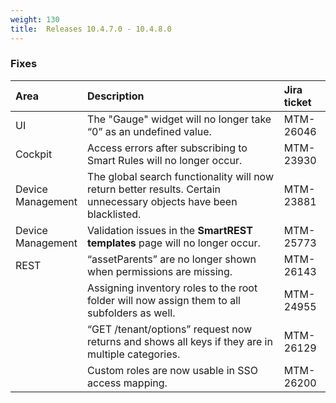 ```yaml
---
weight: 130
title:  Releases 10.4.7.0 - 10.4.8.0
---
```


### Fixes

<table>
<colgroup>
       <col style="width: 15%;">
       <col style="width: 70%;">
       <col style="width: 15%;">
    </colgroup><thead>
<tr>
<th style="text-align:left">Area</th>
<th style="text-align:left">Description</th>
<th style="text-align:left">Jira ticket</th>
</tr>
</thead>
<tbody>
<tr>
<td style="text-align:left">UI</td>
<td style="text-align:left">The "Gauge" widget will no longer take “0” as an undefined value.</td>
<td>MTM-26046</td>
</tr>
<tr>
<td style="text-align:left">Cockpit</td>
<td style="text-align:left">Access errors after subscribing to Smart Rules will no longer occur.</td>
<td style="text-align:left">MTM-23930</td>
</tr>
<tr>
<tr>
<td style="text-align:left">Device Management</td>
<td style="text-align:left">The global search functionality will now return better results. Certain unnecessary objects have been blacklisted.</td>
<td style="text-align:left">MTM-23881</td>
</tr>
<tr>
<td style="text-align:left">Device Management</td>
<td style="text-align:left">Validation issues in the <strong>SmartREST templates</strong> page will no longer occur. </td>
<td style="text-align:left">MTM-25773</td>
</tr>
<tr>
<td style="text-align:left">REST</td>
<td style="text-align:left">“assetParents” are no longer shown when permissions are missing.</td>
<td style="text-align:left">MTM-26143</td>
</tr>
<tr>
<td style="text-align:left"></td>
<td style="text-align:left">Assigning inventory roles to the root folder will now assign them to all subfolders as well.</td>
<td style="text-align:left">MTM-24955</td>
</tr>
<tr>
<td style="text-align:left"></td>
<td style="text-align:left">“GET /tenant/options” request now returns and shows all keys if they are in multiple categories.</td>
<td style="text-align:left">MTM-26129</td>
</tr>
<tr>
<td style="text-align:left"></td>
<td style="text-align:left">Custom roles are now usable in SSO access mapping.</td>
<td style="text-align:left">MTM-26200</td>
</tr>
</tbody>
</table>




